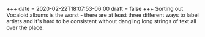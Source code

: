 +++
date = 2020-02-22T18:07:53-06:00
draft = false
+++
Sorting out Vocaloid albums is the worst - there are at least three different ways to label artists and it's hard to be consistent without dangling long strings of text all over the place.